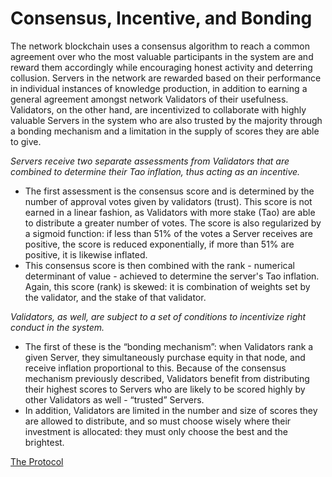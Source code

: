 # Consensus, Incentive, and Bonding

The network blockchain uses a consensus algorithm to reach a common agreement over who the most valuable participants in the system are and reward them accordingly while encouraging honest activity and deterring collusion. Servers in the network are rewarded based on their performance in individual instances of knowledge production, in addition to earning a general agreement amongst network Validators of their usefulness. Validators, on the other hand, are incentivized to collaborate with highly valuable Servers in the system who are also trusted by the majority through a bonding mechanism and a limitation in the supply of scores they are able to give.

*Servers receive two separate assessments from Validators that are combined to determine their Tao inflation, thus acting as an incentive.*

- The first assessment is the consensus score and is determined by the number of approval votes given by validators (trust). This score is not earned in a linear fashion, as Validators with more stake (Tao) are able to distribute a greater number of votes. The score is also regularized by a sigmoid function: if less than 51% of the votes a Server receives are positive, the score is reduced exponentially, if more than 51% are positive, it is likewise inflated. 
- This consensus score is then combined with the rank - numerical determinant of value - achieved to determine the server's Tao inflation. Again, this score (rank) is skewed: it is combination of weights set by the validator, and the stake of that validator. 


*Validators, as well, are subject to a set of conditions to incentivize right conduct in the system.*

- The first of these is the “bonding mechanism”: when Validators rank a given Server, they simultaneously purchase equity in that node, and receive inflation proportional to this. Because of the consensus mechanism previously described, Validators benefit from distributing their highest scores to Servers who are likely to be scored highly by other Validators as well - “trusted” Servers. 
- In addition, Validators are limited in the number and size of scores they are allowed to distribute, and so must choose wisely where their investment is allocated: they must only choose the best and the brightest.


[The Protocol](#consensus-incentive-and-bonding)
